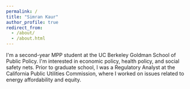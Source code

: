 ```yaml
---
permalink: /
title: "Simran Kaur"
author_profile: true
redirect_from: 
  - /about/
  - /about.html
---
```


I'm a second-year MPP student at the UC Berkeley Goldman School of Public Policy. I'm interested in economic policy, health policy, and social safety nets. Prior to graduate school, I was a Regulatory Analyst at the California Public Utilities Commission, where I worked on issues related to energy affordability and equity.
